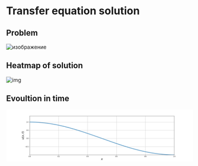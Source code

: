 # Transfer equation solution

## Problem
![изображение](https://user-images.githubusercontent.com/37047102/167435699-2d592da9-ba4e-4cd6-a149-2bd4a612e7b4.png)

## Heatmap of solution

![img](https://github.com/derzhavin3016/CompMath/blob/master/Lab10/heatmap.gif)

## Evoultion in time

![img2](https://github.com/derzhavin3016/CompMath/blob/master/Lab10/solution.gif)
